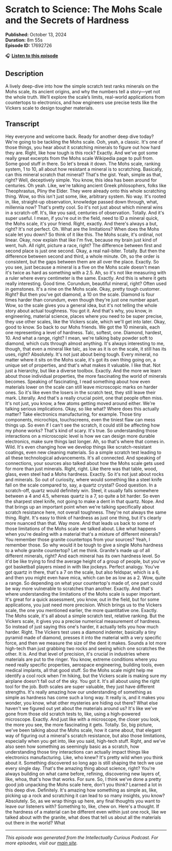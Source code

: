 # Scratch to Science: The Mohs Scale and the Secrets of Hardness

**Published:** October 13, 2024  
**Duration:** 8m 55s  
**Episode ID:** 17692726

🎧 **[Listen to this episode](https://intellectuallycurious.buzzsprout.com/2529712/episodes/17692726-scratch-to-science-the-mohs-scale-and-the-secrets-of-hardness)**

## Description

A lively deep-dive into how the simple scratch test ranks minerals on the Mohs scale, its ancient origins, and why the numbers tell a story—yet not the whole truth. We’ll explore the scale’s limits, real-world applications from countertops to electronics, and how engineers use precise tests like the Vickers scale to design tougher materials.

## Transcript

Hey everyone and welcome back. Ready for another deep dive today? We're going to be tackling the Mohs scale. Ooh, yeah, a classic. It's one of those things, you hear about it scratching minerals to figure out how hard they are. Right, like how tough is this rock? Exactly. And we've got some really great excerpts from the Mohs scale Wikipedia page to pull from. Some good stuff in there. So let's break it down. The Mohs scale, ranking system, 1 to 10, all about how resistant a mineral is to scratching. Basically, can this mineral scratch that mineral? That's the gist. Yeah, simple as that, right? Well, deceptively simple. You know, this idea has been around for centuries. Oh yeah. Like, we're talking ancient Greek philosophers, folks like Theophrastus, Pliny the Elder. They were already onto this whole scratching thing. Wow, so this isn't just some, like, arbitrary system. No way. It's rooted in, like, straight-up observation, knowledge passed down through, what, millennia now? That's pretty cool. So it's not just about which mineral wins in a scratch-off. It's, like you said, centuries of observation. Totally. And it's super useful. I mean, if you're out in the field, need to ID a mineral quick, the Mohs scale, it's your friend. Right, exactly. And there's always a but, right? It's not perfect. Oh. What are the limitations? When does the Mohs scale let you down? So think of it like this. The Mohs scale, it's ordinal, not linear. Okay, now explain that like I'm five, because my brain just kind of went, huh. All right, picture a race, right? The difference between first and second place is just one second. Okay, a real nail-biter. Totally. But then the difference between second and third, a whole minute. Oh, so the order is consistent, but the gaps between them are all over the place. Exactly. So you see, just because a mineral is a five on the Mohs scale doesn't mean it's twice as hard as something with a 2.5. Ah, so it's not like measuring with a ruler where every centimeter is the same. Exactly. And this is where it gets really interesting. Good time. Corundum, beautiful mineral, right? Often used in gemstones. It's a nine on the Mohs scale. Okay, pretty tough customer. Right? But then you've got diamond, a 10 on the scale. Diamond is four times harder than corundum, even though they're just one number apart. Wow, so the scale gives you a general idea, but it's not telling the whole story about actual toughness. You got it. And that's why, you know, in engineering, material science, places where you need to be super precise, they use other scales, like the Vickers scale, which we'll get into later. Okay, good to know. So back to our Mohs friends. We got the 10 minerals, each one representing a level of hardness. Talc, softest, one. Diamond, hardest, 10. And what a range, right? I mean, we're talking baby powder soft to diamond, which cuts through almost anything. It's always interesting to me, though, that even a mineral like talc, as low as it is on the scale, it still has its uses, right? Absolutely. It's not just about being tough. Every mineral, no matter where it sits on the Mohs scale, it's got its own thing going on, a unique set of properties, and that's what makes it valuable. I like that. Not just a hierarchy, but like a diverse toolbox. Exactly. And the more we learn about those individual properties, the more fascinating the world of minerals becomes. Speaking of fascinating, I read something about how even materials lower on the scale can still leave microscopic marks on harder ones. So it's like even the losers in the scratch test, they still leave their mark. Literally. And that's a really crucial point, one that people often miss. It's not just, you know, a few atoms getting moved around either. We're talking serious implications. Okay, so like what? Where does this actually matter? Take electronics manufacturing, for example. Those tiny components, microchips, touchscreens, even the tiniest flaw can mess things up. So even if I can't see the scratch, it could still be affecting how my phone works? That's kind of scary. It's true. So understanding those interactions on a microscopic level is how we can design more durable electronics, make sure things last longer. Ah, so that's where that comes in. Wild. It's even changing how we develop things like scratch-resistant coatings, even new cleaning materials. So a simple scratch test leading to all these technological advancements. It's all connected. And speaking of connections, your sources also talked about how the Mohs scale gets used for more than just minerals. Right, right. Like there was that table, wood, glass, even steel had a Mohs hardness. Exactly. So it's not just about rocks and minerals. So out of curiosity, where would something like a steel knife fall on the scale compared to, say, a quartz crystal? Good question. In a scratch-off, quartz would definitely win. Steel, it usually falls somewhere between a 4 and 4.5, whereas quartz is a 7, so quite a bit harder. So even the sharpest steel knife, not going to make a dent in that quartz. Nope. And that brings up an important point when we're talking specifically about scratch resistance here, not overall toughness. They're not always the same thing. Right. It's easy to think of hardness as just one thing, but it's clearly more nuanced than that. Way more. And that leads us back to some of those limitations of the Mohs scale we talked about. Like what happens when you're dealing with a material that's a mixture of different minerals? You remember those granite countertops from your sources? Yeah, I remember those. So why would it be tough to give a single Mohs hardness to a whole granite countertop? Let me think. Granite's made up of all different minerals, right? And each mineral has its own hardness level. So it'd be like trying to find the average height of a group of people, but you've got basketball players mixed in with like jockeys. Perfect analogy. You've got quartz in there, that's a 7 on the scale, but also feldspar, which is a 6, and then you might even have mica, which can be as low as a 2. Wow, quite a range. So depending on what your countertop's made of, one part could be way more vulnerable to scratches than another. Exactly. And that's where understanding the limitations of the Mohs scale is super important. It's great for a quick assessment, you know, out in the field, but for some applications, you just need more precision. Which brings us to the Vickers scale, the one you mentioned earlier, the more quantitative one. Exactly. The Mohs scale, it's all about a simple scratch test, relative ranking. But the Vickers scale, it gives you a precise numerical measurement of hardness. So instead of just saying this one's harder, it actually tells you how much harder. Right. The Vickers test uses a diamond indenter, basically a tiny pyramid made of diamond, presses it into the material with a very specific force, and then we measure the size of the dent it makes. Sounds a lot more high-tech than just grabbing two rocks and seeing which one scratches the other. It is. And that level of precision, it's crucial in industries where materials are put to the ringer. You know, extreme conditions where you need really specific properties, aerospace engineering, building tools, even medical implants, all that good stuff. So the Mohs scale might help me identify a cool rock when I'm hiking, but the Vickers scale is making sure my airplane doesn't fall out of the sky. You got it. It's all about using the right tool for the job. Both scales are super valuable, they just have different strengths. It's really amazing how our understanding of something as simple as hardness has come such a long way. It really is, and it makes you wonder, you know, what other mysteries are hiding out there? What else haven't we figured out yet about the materials around us? It's like we've gone from those old scratch tests to, like, using a high-powered microscope. Exactly. And just like with a microscope, the closer you look, the more you see, the more fascinating it gets. Totally. So, big picture, we've been talking about the Mohs scale, how it came about, that elegant way of figuring out a mineral's scratch resistance, but also those limitations, especially when you get into, like you said, high-tech stuff. Right, and we've also seen how something as seemingly basic as a scratch, how understanding those tiny interactions can actually impact things like electronics manufacturing. Like, who knew? It's pretty wild when you think about it. Something discovered so long ago is still shaping the tech we use every single day. That's the amazing thing about science, right? You're always building on what came before, refining, discovering new layers of, like, whoa, that's how that works. For sure. So, I think we've done a pretty good job unpacking the Mohs scale here, don't you think? Learned a lot in this deep dive. Definitely. It's amazing how something as simple as, like, picking up a rock and scratching it can lead to so many insights, you know? Absolutely. So, as we wrap things up here, any final thoughts you want to leave our listeners with? Something to, like, chew on. Here's a thought. If the hardness of a material can be different even within just one rock, like we talked about with the granite, what does that tell us about all the materials out there in the world? What

---
*This episode was generated from the Intellectually Curious Podcast. For more episodes, visit our [main site](https://intellectuallycurious.buzzsprout.com).*
